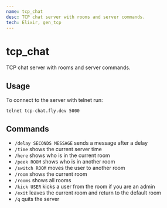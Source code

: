 ```yaml
---
name: tcp_chat
desc: TCP chat server with rooms and server commands.
tech: Elixir, gen_tcp
---
```


# tcp_chat

TCP chat server with rooms and server commands.

## Usage

To connect to the server with telnet run:

`telnet tcp-chat.fly.dev 5000`

## Commands

- `/delay SECONDS MESSAGE` sends a message after a delay
- `/time` shows the current server time
- `/here` shows who is in the current room
- `/peek ROOM` shows who is in another room
- `/switch ROOM` moves the user to another room
- `/room` shows the current room
- `/rooms` shows all rooms
- `/kick USER` kicks a user from the room if you are an admin
- `/exit` leaves the current room and return to the default room
- `/q` quits the server
